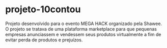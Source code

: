 # projeto-10contou
Projeto desenvolvido para o evento MEGA HACK organizado pela Shawee.
O projeto se tratava de uma plataforma marketplace para que pequenas empresas anunciassem e vendessem seus produtos virtualmente a fim de evitar perda de produtos e prejuízos.
